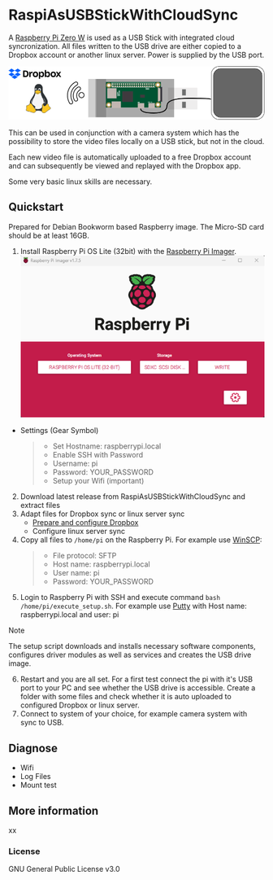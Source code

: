 # RaspiAsUSBStickWithCloudSync

A [Raspberry Pi Zero W](https://rpilocator.com/) is used as a USB Stick with integrated cloud syncronization. All files written to the USB drive are either copied to a Dropbox account or another linux server. Power is supplied by the USB port. 

![Overview pic](doc/img/overview.png)


This can be used in conjunction with a camera system which has the possibility to store the video files locally on a USB stick, but not in the cloud.

Each new video file is automatically uploaded to a free Dropbox account and can subsequently be viewed and replayed with the Dropbox app.

Some very basic linux skills are necessary.

## Quickstart
Prepared for Debian Bookworm based Raspberry image. The Micro-SD card should be at least 16GB. 
1. Install Raspberry Pi OS Lite (32bit) with the [Raspberry Pi Imager](https://www.raspberrypi.com/software/). 
![pi imager](doc/img/piimager.png)

- Settings (Gear Symbol)
    > - Set Hostname: raspberrypi.local
    > - Enable SSH with Password
    > - Username: pi
    > - Password: YOUR_PASSWORD
    > - Setup your Wifi (important)

2. Download latest release from RaspiAsUSBStickWithCloudSync and extract files
3. Adapt files for Dropbox sync or linux server sync
    - [Prepare and configure Dropbox](doc/dropbox.md)
    - Configure linux server sync
4. Copy all files to `/home/pi` on the Raspberry Pi. For example use [WinSCP](https://winscp.net/eng/download.php):
    > - File protocol: SFTP
    > - Host name: raspberrypi.local
    > - User name: pi
    > - Password: YOUR_PASSWORD
5. Login to Raspberry Pi with SSH and execute command `bash /home/pi/execute_setup.sh`.
For example use [Putty](https://www.chiark.greenend.org.uk/~sgtatham/putty/latest.html) with Host name: raspberrypi.local and user: pi
> [!NOTE]
> The setup script downloads and installs necessary software components, configures driver modules as well as services and creates the USB drive image.
6. Restart and you are all set. For a first test connect the pi with it's USB port to your PC and see whether the USB drive is accessible. Create a folder with some files and check whether it is auto uploaded to configured Dropbox or linux server.
7. Connect to system of your choice, for example camera system with sync to USB.



## Diagnose
- Wifi
- Log Files
- Mount test

## More information
xx

### License
GNU General Public License v3.0

